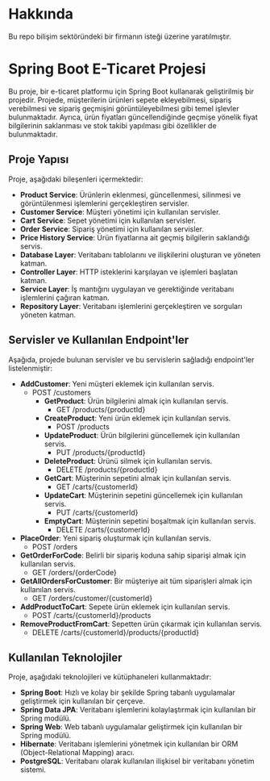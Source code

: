 # Hakkında

Bu repo bilişim sektöründeki bir firmanın isteği üzerine yaratılmıştır.

# Spring Boot E-Ticaret Projesi

Bu proje, bir e-ticaret platformu için Spring Boot kullanarak geliştirilmiş bir projedir. Projede, müşterilerin ürünleri sepete ekleyebilmesi, sipariş verebilmesi ve sipariş geçmişini görüntüleyebilmesi gibi temel işlevler bulunmaktadır. Ayrıca, ürün fiyatları güncellendiğinde geçmişe yönelik fiyat bilgilerinin saklanması ve stok takibi yapılması gibi özellikler de bulunmaktadır.

## Proje Yapısı

Proje, aşağıdaki bileşenleri içermektedir:

- **Product Service**: Ürünlerin eklenmesi, güncellenmesi, silinmesi ve görüntülenmesi işlemlerini gerçekleştiren servisler.
- **Customer Service**: Müşteri yönetimi için kullanılan servisler.
- **Cart Service**: Sepet yönetimi için kullanılan servisler.
- **Order Service**: Sipariş yönetimi için kullanılan servisler.
- **Price History Service**: Ürün fiyatlarına ait geçmiş bilgilerin saklandığı servis.
- **Database Layer**: Veritabanı tablolarını ve ilişkilerini oluşturan ve yöneten katman.
- **Controller Layer**: HTTP isteklerini karşılayan ve işlemleri başlatan katman.
- **Service Layer**: İş mantığını uygulayan ve gerektiğinde veritabanı işlemlerini çağıran katman.
- **Repository Layer**: Veritabanı işlemlerini gerçekleştiren ve sorguları yöneten katman.

## Servisler ve Kullanılan Endpoint'ler

Aşağıda, projede bulunan servisler ve bu servislerin sağladığı endpoint'ler listelenmiştir:

- **AddCustomer**: Yeni müşteri eklemek için kullanılan servis.
    - POST /customers
        - **GetProduct**: Ürün bilgilerini almak için kullanılan servis.
          - GET /products/{productId}
        - **CreateProduct**: Yeni ürün eklemek için kullanılan servis.
            - POST /products
        - **UpdateProduct**: Ürün bilgilerini güncellemek için kullanılan servis.
            - PUT /products/{productId}
        - **DeleteProduct**: Ürünü silmek için kullanılan servis.
            - DELETE /products/{productId}
        - **GetCart**: Müşterinin sepetini almak için kullanılan servis.
            - GET /carts/{customerId}
        - **UpdateCart**: Müşterinin sepetini güncellemek için kullanılan servis.
            - PUT /carts/{customerId}
      - **EmptyCart**: Müşterinin sepetini boşaltmak için kullanılan servis.
          - DELETE /carts/{customerId}
- **PlaceOrder**: Yeni sipariş oluşturmak için kullanılan servis.
    - POST /orders
- **GetOrderForCode**: Belirli bir sipariş koduna sahip siparişi almak için kullanılan servis.
    - GET /orders/{orderCode}
- **GetAllOrdersForCustomer**: Bir müşteriye ait tüm siparişleri almak için kullanılan servis.
    - GET /orders/customer/{customerId}
- **AddProductToCart**: Sepete ürün eklemek için kullanılan servis.
    - POST /carts/{customerId}/products
- **RemoveProductFromCart**: Sepetten ürün çıkarmak için kullanılan servis.
    - DELETE /carts/{customerId}/products/{productId}

## Kullanılan Teknolojiler

Proje, aşağıdaki teknolojileri ve kütüphaneleri kullanmaktadır:

- **Spring Boot**: Hızlı ve kolay bir şekilde Spring tabanlı uygulamalar geliştirmek için kullanılan bir çerçeve.
- **Spring Data JPA**: Veritabanı işlemlerini kolaylaştırmak için kullanılan bir Spring modülü.
- **Spring Web**: Web tabanlı uygulamalar geliştirmek için kullanılan bir Spring modülü.
- **Hibernate**: Veritabanı işlemlerini yönetmek için kullanılan bir ORM (Object-Relational Mapping) aracı.
- **PostgreSQL**: Veritabanı olarak kullanılan ilişkisel bir veritabanı yönetim sistemi.

